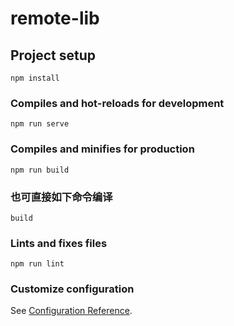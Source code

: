 # remote-lib

## Project setup
```
npm install
```

### Compiles and hot-reloads for development
```
npm run serve
```

### Compiles and minifies for production
```
npm run build
```

### 也可直接如下命令编译
```
build
```

### Lints and fixes files
```
npm run lint
```

### Customize configuration
See [Configuration Reference](https://cli.vuejs.org/config/).
